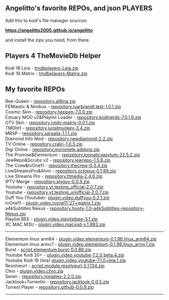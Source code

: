 ## Angelitto's favorite REPOs, and json PLAYERS

Add this to kodi's file manager sources:

<b>https://angelitto2005.github.io/angelitto</b>

and install the zips you need, from there.



## Players 4 TheMovieDb Helper

Kodi 18 Leia - 
<a href="tmdbplayers-Leia.zip">tmdbplayers-Leia.zip</a><br>
Kodi 19 Matrix - 
<a href="tmdbplayers-Matrix.zip">tmdbplayers-Matrix.zip</a><br>



## My favorite REPOs

Bee-Queen - 
<a href="repository.al8ina.zip">repository.al8ina.zip</a><br>
FENtastic & Nimbus - 
<a href="repository.ivarbrandt.test-1.0.1.zip">repository.ivarbrandt.test-1.0.1.zip</a><br>
Cosmic Skin - 
<a href="repository.heppen-7.0.0.zip">repository.heppen-7.0.0.zip</a><br>
Estuary MOD v2&Playlist Loader - 
<a href="repository.kodinerds-7.0.1.6.zip">repository.kodinerds-7.0.1.6.zip</a><br>
GTV Skin - 
<a href="repository.roidy-matrix-0.0.1.zip">repository.roidy-matrix-0.0.1.zip</a><br>
TMDbH - 
<a href="repository.jurialmunkey-3.4.zip">repository.jurialmunkey-3.4.zip</a><br>
MRSP - 
<a href="repository.sarsaila-1.1.1.zip">repository.sarsaila-1.1.1.zip</a><br>
Diamond Info Mod - 
<a href="repository.newdiamond-2.2.zip">repository.newdiamond-2.2.zip</a><br>
TV Online - 
<a href="repository.cralin-1.0.5.zip">repository.cralin-1.0.5.zip</a><br>
Digi Online - 
<a href="repository.moromete.addons.zip">repository.moromete.addons.zip</a><br>
The Promise&Elementum - 
<a href="repository.loonaticsasylum-22.5.2.zip">repository.loonaticsasylum-22.5.2.zip</a><br>
JewRepo&Scrubs v2 - 
<a href="repository.jewrepo-1.5.8.zip">repository.jewrepo-1.5.8.zip</a><br>
The Crew&tvOne11 - 
<a href="repository.thecrew-0.3.4.zip">repository.thecrew-0.3.4.zip</a><br>
LiveStreamsPro&Alvin - 
<a href="repository.octopus-0.1.99.zip">repository.octopus-0.1.99.zip</a><br>
Live Streams Pro -
<a href="repository.ttmedia-2.4.6.zip">repository.ttmedia-2.4.6.zip</a><br>
IPTV Merge - 
<a href="repository.slyguy-0.0.9.zip">repository.slyguy-0.0.9.zip</a><br>
Youtube - 
<a href="repository.yt.testing_official-2.0.7.zip">repository.yt.testing_official-2.0.7.zip</a><br>
Youtube - 
<a href="repository.yt.testing_unofficial-2.0.7.zip">repository.yt.testing_unofficial-2.0.7.zip</a><br>
Duff You (Youtube)- 
<a href="plugin.video.duffyou-0.2.1.zip">plugin.video.duffyou-0.2.1.zip</a><br>
tvOne11 - 
<a href="plugin.video.tvone11-27+matrix.1.zip">plugin.video.tvone11-27+matrix.1.zip</a><br>
a4kSubtitles Nexus - 
<a href="repository.hooty-1.0-a4kSubtitles-repository-Nexus.zip">repository.hooty-1.0-a4kSubtitles-repository-Nexus.zip</a><br>
Playlist BEE - 
<a href="plugin.video.playlistbee-3.1.zip">plugin.video.playlistbee-3.1.zip</a><br>
XC MAC M3U - 
<a href="plugin.video.macvod-v.1.993.zip">plugin.video.macvod-v.1.993.zip</a><br>
<hr>
Elementum linux arm64 - 
<a href="plugin.video.elementum-0.1.98.linux_arm64.zip">plugin.video.elementum-0.1.98.linux_arm64.zip</a><br>
Elementum linux armv7 - 
<a href="plugin.video.elementum-0.1.98.linux_armv7.zip">plugin.video.elementum-0.1.98.linux_armv7.zip</a><br>
Burst - 
<a href="script.elementum.burst-0.0.88.zip">script.elementum.burst-0.0.88.zip</a><br>
Youtube Kodi 20+ - 
<a href="plugin.video.youtube-7.2.0 beta.4.zip">plugin.video.youtube-7.2.0 beta.4.zip</a><br>
Youtube Kodi 18 (leia)
<a href="plugin.video.youtube-7.1.0+leia.1.zip">plugin.video.youtube-7.1.0+leia.1.zip</a><br>
Resolveurl - 
<a href="script.module.resolveurl-5.1.134.zip">script.module.resolveurl-5.1.134.zip</a><br>
Chro - 
<a href="plugin.video.chro.zip">plugin.video.chro.zip</a><br>
Seren - 
<a href="repository.nixgates-2.2.0.zip">repository.nixgates-2.2.0.zip</a><br>
Jacktook+Torrentio - 
<a href="repository.jacktook-0.0.5.zip">repository.jacktook-0.0.5.zip</a><br>
Torrest Player - 
<a href="repository.github-0.0.9.zip">repository.github-0.0.9.zip</a><br>
<hr>
